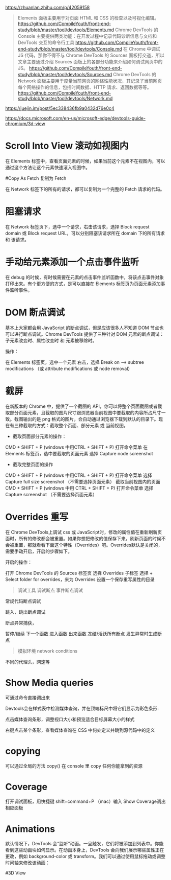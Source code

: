 https://zhuanlan.zhihu.com/p/42059158
> Elements 面板主要用于对页面 HTML 和 CSS 的检查以及可视化编辑。
https://github.com/CompileYouth/front-end-study/blob/master/tool/devtools/Elements.md
> Chrome DevTools 的 Console 主要提供两类功能：在开发过程中记录代码诊断信息与文档和 DevTools 交互的命令行工具
https://github.com/CompileYouth/front-end-study/blob/master/tool/devtools/Console.md
> 在 Chrome 中调试 JS 代码，那你不得不与 Chrome DevTools 的 Sources 面板打交道，所以文章主要通过介绍 Sources 面板上的各部分功能来介绍如何调试网页中的 JS。
https://github.com/CompileYouth/front-end-study/blob/master/tool/devtools/Sources.md
> Chrome DevTools 的 Network 面板主要用于度量当前网页的网络性能状况，其记录了当前网页每个网络操作的信息，包括时间数据、HTTP 请求、返回数据等等。
https://github.com/CompileYouth/front-end-study/blob/master/tool/devtools/Network.md

https://juejin.im/post/5ec338436fb9a0432d76e0c4

https://docs.microsoft.com/en-us/microsoft-edge/devtools-guide-chromium/3d-view

# Scroll Into View 滚动如视图内

在 Elements 标签中，查看页面元素的时候，如果当前这个元素不在视图内，可以通过这个方法让这个元素快速滚入视图中。

#Copy As Fetch 复制为 Fetch

在 Network 标签下的所有的请求，都可以复制为一个完整的 Fetch 请求的代码。

# 阻塞请求

在 Network 标签页下，选中一个请求，右击该请求，选择 Block request domain 或 Block request URL，可以分别阻塞该请求所在 domain 下的所有请求 和 该请求。

# 手动给元素添加一个点击事件监听

在 debug 的时候，有时候需要在元素的点击事件监听函数中，将该点击事件对象打印出来。有个更方便的方式，是可以直接在 Elements 标签页为页面元素添加事件监听事件。

# DOM 断点调试

基本上大家都会用 JavaScript 的断点调试，但是应该很多人不知道 DOM 节点也可以进行断点调试。Chrome DevTools 提供了三种针对 DOM 元素的断点调试：子元素改变时、属性改变时 和 元素被移除时。

操作：

在 Elements 标签页，选中一个元素
右击，选择 Break on --> subtree modifications （或 attribute modifications 或 node removal）

# 截屏

在新版本的 Chrome 中，提供了一个截图的 API，你可以将整个页面截图或者截取部分页面元素，且截取的图片尺寸跟浏览器当前视图中要截取的内容所占尺寸一致。截图输出的是 png 格式的图片，会自动通过浏览器下载到默认的目录下。现在有三种截取的方式：截取整个页面、部分元素 或 当前视图。

- 截取页面部分元素的操作：

CMD + SHIFT + P (windows 中用CTRL + SHIFT + P) 打开命令菜单
在 Elements 标签页，选中要截取的页面元素
选择 Capture node screenshot

- 截取完整页面的操作

CMD + SHIFT + P (windows 中用CTRL + SHIFT + P) 打开命令菜单
选择 Capture full size screenshot （不需要选择页面元素）
截取当前视图内的页面
CMD + SHIFT + P (windows 中用 CTRL + SHIFT + P) 打开命令菜单
选择 Capture screenshot （不需要选择页面元素）

# Overrides 重写

在 Chrome DevTools上调试 css 或 JavaScript时，修改的属性值在重新刷新页面时，所有的修改都会被重置。如果你想把修改的值保存下来，刷新页面的时候不会被重置，那就看看下面这个特性（Overrides）吧。Overrides默认是关闭的，需要手动开启，开启的步骤如下。

开启的操作：

打开 Chrome DevTools 的 Sources 标签页
选择 Overrides 子标签
选择 + Select folder for overrides，来为 Overrides 设置一个保存重写属性的目录

>调试工具 调试断点
事件断点调试

常规代码断点调试

跳入，跳出断点调试

断点异常捕获，

暂停/继续  下一个函数  进入函数 出来函数  冻结/活跃所有断点  发生异常时生成断点

> 模拟环境  network conditions

不同的代理头，网速等

# Show Media queries

可通过命令直接调出来

Devtools会在样式表中检测媒体查询，并在顶端标尺中将它们显示为彩色条形:

点击媒体查询条形，调整视口大小和预览适合目标屏幕大小的样式

右键点击某个条形，查看媒体查询在 CSS 中何处定义并跳到源代码中的定义

# copying

可以通过全局的方法 copy() 在 console 里 copy 任何你能拿到的资源

# Coverage

打开调试面板，用快捷键 shift+command+P （mac）输入 Show Coverage调出相应面板

# Animations

默认情况下，DevTools 会“监听”动画。一旦触发，它们将被添加到列表中。你能看到这些动画块如何显示。在动画本身上，DevTools 会向我们展示哪些属性正在更改，例如 background-color 或 transform。我们可以通过使用鼠标拖动或调整时间轴来修改该动画：

#3D View